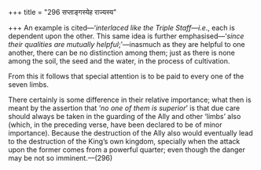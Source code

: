 +++
title = "296 सप्ताङ्गस्येह राज्यस्य"

+++
An example is cited—‘*interlaced like the Triple Staff*—*i.e*., each is
dependent upon the other. This same idea is further emphasised—‘*since
their qualities are mutually helpful*;’—inasmuch as they are helpful to
one another, there can be no distinction among them; just as there is
none among the soil, the seed and the water, in the process of
cultivation.

From this it follows that special attention is to be paid to every one
of the seven limbs.

There certainly is some difference in their relative importance; what
then is meant by the assertion that ‘*no one of them is superior*’ is
that due care should always be taken in the guarding of the Ally and
other ‘limbs’ also (which, in the preceding verse, have been declared to
be of minor importance). Because the destruction of the Ally also would
eventually lead to the destruction of the King’s own kingdom, specially
when the attack upon the former comes from a powerful quarter; even
though the danger may be not so imminent.—(296)


